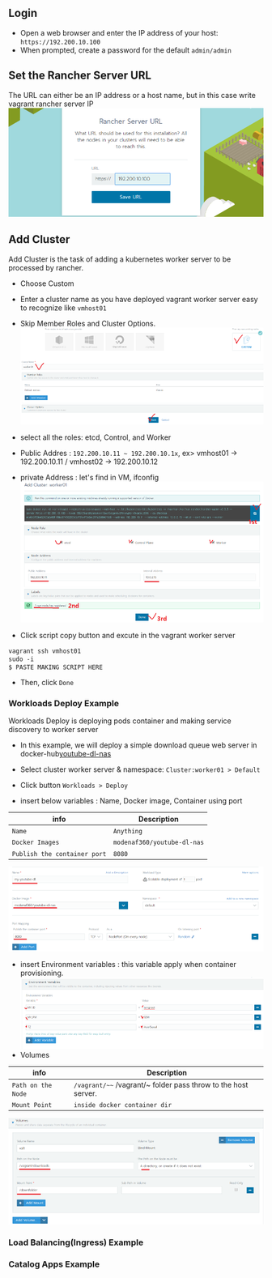 ## Login 
* Open a web browser and enter the IP address of your host: `https://192.200.10.100`
* When prompted, create a password for the default `admin/admin`

## Set the Rancher Server URL
 The URL can either be an IP address or a host name, but in this case write vagrant rancher server IP
![screenshot](https://github.com/hyeonsangjeon/vagrant-rancher2.0/blob/master/pic/saveURL.png?raw=true)

## Add Cluster
Add Cluster is the task of adding a kubernetes worker server to be processed by rancher.
* Choose Custom
* Enter a cluster name as you have deployed vagrant worker server easy to recognize like `vmhost01`
* Skip Member Roles and Cluster Options.  
![screenshot](https://github.com/hyeonsangjeon/vagrant-rancher2.0/blob/master/pic/addcluster.png?raw=true)

* select all the roles: etcd, Control, and Worker
* Public Addres : `192.200.10.11 ~ 192.200.10.1x`, ex> vmhost01 -> 192.200.10.11 / vmhost02 -> 192.200.10.12
* private Address : let's find in VM, ifconfig
![screenshot](https://github.com/hyeonsangjeon/vagrant-rancher2.0/blob/master/pic/make_add_cluster_script.png?raw=true) 

* Click script copy button and excute in the vagrant worker server
```shell
vagrant ssh vmhost01
sudo -i 
$ PASTE MAKING SCRIPT HERE 
```
* Then, click `Done`


###  Workloads Deploy Example 
Workloads Deploy is deploying pods container and making service discovery to worker server  
* In this example, we will deploy a simple download queue web server in docker-hub[youtube-dl-nas](https://hub.docker.com/r/modenaf360/youtube-dl-nas/)

* Select cluster worker server & namespace: `Cluster:worker01 > Default`
* Click button `Workloads > Deploy`
* insert below variables : Name, Docker image, Container using port

 |info        |Description                                                   |
 |-----------------|--------------------------------------------------------------|
 |`Name`|`Anything`                                       |  
 |`Docker Images`| `modenaf360/youtube-dl-nas`                                           |
 |`Publish the container port`| `8080`                                           |

 ![screenshot](https://github.com/hyeonsangjeon/vagrant-rancher2.0/blob/master/pic/deploystep1.png?raw=true)

 * insert Environment variables  : this variable apply when container provisioning. 
 ![screenshot](https://github.com/hyeonsangjeon/vagrant-rancher2.0/blob/master/pic/deploystep2.png?raw=true)
 * Volumes 
 
  |info        |Description                                                   |
   |-----------------|--------------------------------------------------------------|
   |`Path on the Node`|`/vagrant/~~`  /vagrant/~ folder pass throw to the host server.     |  
   |`Mount Point`| `inside docker container dir`                                           |
   
 ![screenshot](https://github.com/hyeonsangjeon/vagrant-rancher2.0/blob/master/pic/deploystep3.png?raw=true)
 
 
###  Load Balancing(Ingress) Example


###  Catalog Apps Example 


